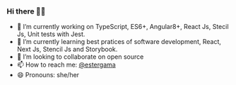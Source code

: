 ### Hi there 👋🏽

- 🔭 I’m currently working on TypeScript, ES6+, Angular8+, React Js, Stecil Js, Unit tests with Jest. 
- 🌱 I’m currently learning best pratices of software development, React, Next Js, Stencil Js and Storybook.
- 👯 I’m looking to collaborate on open source
- 📫 How to reach me: [@estergama](https://linktr.ee/estergama)
- 😄 Pronouns: she/her
